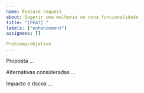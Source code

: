 ```yaml
---
name: Feature request
about: Sugerir uma melhoria ou nova funcionalidade
title: "[FEAT] "
labels: ["enhancement"]
assignees: []

Problema/objetivo
...
```


Proposta
...

Alternativas consideradas
...

Impacto e riscos
...
